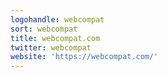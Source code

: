 ```yaml
---
logohandle: webcompat
sort: webcompat
title: webcompat.com
twitter: webcompat
website: 'https://webcompat.com/'
---
```

